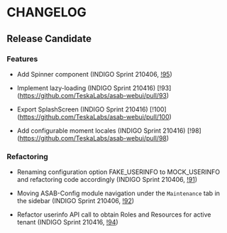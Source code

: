 # CHANGELOG

## Release Candidate

### Features

- Add Spinner component (INDIGO Sprint 210406, [!95](https://github.com/TeskaLabs/asab-webui/pull/95))

- Implement lazy-loading (INDIGO Sprint 210416) [!93] (https://github.com/TeskaLabs/asab-webui/pull/93)

- Export SplashScreen (INDIGO Sprint 210416) [!100] (https://github.com/TeskaLabs/asab-webui/pull/100)

- Add configurable moment locales (INDIGO Sprint 210416) [!98] (https://github.com/TeskaLabs/asab-webui/pull/98)

### Refactoring

- Renaming configuration option FAKE_USERINFO to MOCK_USERINFO and refactoring code accordingly (INDIGO Sprint 210406, [!91](https://github.com/TeskaLabs/asab-webui/pull/91))

- Moving ASAB-Config module navigation under the `Maintenance` tab in the sidebar (INDIGO Sprint 210406, [!92](https://github.com/TeskaLabs/asab-webui/pull/92))

- Refactor userinfo API call to obtain Roles and Resources for active tenant (INDIGO Sprint 210416, [!94](https://github.com/TeskaLabs/asab-webui/pull/94))
